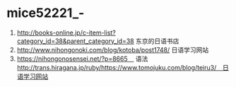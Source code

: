 # mice52221_-
1. http://books-online.jp/c-item-list?category_id=38&parent_category_id=38 东京的日语书店
2. http://www.nihongonoki.com/blog/kotoba/post1748/ 日语学习网站
3. https://nihongonosensei.net/?p=8665　 语法
http://trans.hiragana.jp/ruby/https://www.tomojuku.com/blog/teiru3/　日语学习网站
